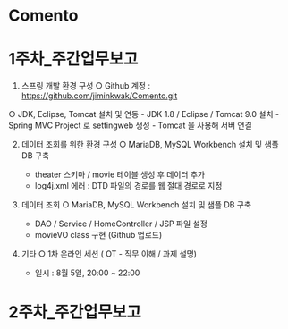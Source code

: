 # Comento

# 1주차_주간업무보고

1. 스프링 개발 환경 구성
 ○ Github 계정 : https://github.com/jiminkwak/Comento.git

 ○ JDK, Eclipse, Tomcat 설치 및 연동
    - JDK 1.8 / Eclipse / Tomcat 9.0 설치
    - Spring MVC Project 로 settingweb 생성
    - Tomcat 을 사용해 서버 연결


2. 데이터 조회를 위한 환경 구성
 ○ MariaDB, MySQL Workbench 설치 및 샘플 DB 구축
   - theater 스키마 / movie 테이블 생성 후 데이터 추가
   - log4j.xml 에러 : DTD 파일의 경로를 웹 절대 경로로 지정


3. 데이터 조회
 ○ MariaDB, MySQL Workbench 설치 및 샘플 DB 구축
   - DAO / Service / HomeController / JSP 파일 설정
   - movieVO class 구현 (Github 업로드)


4. 기타
 ○ 1차 온라인 세션 ( OT - 직무 이해 / 과제 설명)
   - 일시 : 8월 5일, 20:00 ~ 22:00
      
      


# 2주차_주간업무보고

